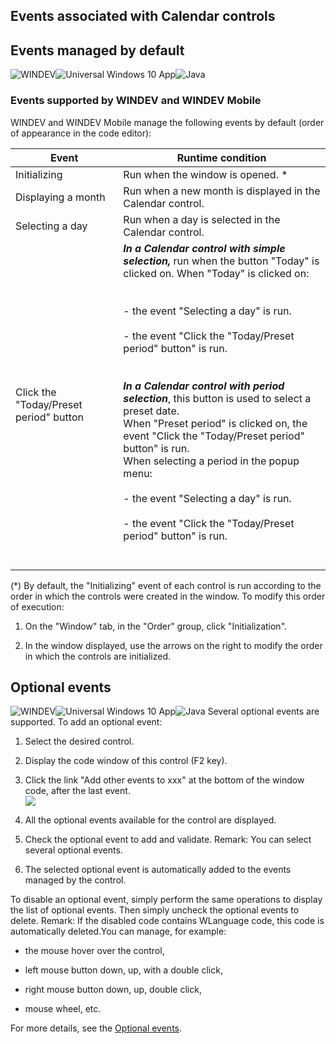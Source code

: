 


## Events associated with Calendar controls
			



<a name="NOTE1"></a>
<a name="NOTE1_1"></a>


## Events managed by default
<a name="events_managed_default_ELTTEXTE000190"></a>
![WINDEV](https://doc.pcsoft.fr/ext/images/us/WD.png)![Universal Windows 10 App](https://doc.pcsoft.fr/ext/images/us/UNIVERSALAPP.png)![Java](https://doc.pcsoft.fr/ext/images/us/JAVA.png) 

### Events supported by WINDEV and WINDEV Mobile
<a name="events_supported_windev_and_windev_mobile_ELTPARAGRAPHE000013"></a>

WINDEV and WINDEV Mobile manage the following events by default (order of appearance in the code editor):

| Event | Runtime condition |
| --- | --- |
| Initializing | Run when the window is opened. \* |
| Displaying a month | Run when a new month is displayed in the Calendar control. |
| Selecting a day | Run when a day is selected in the Calendar control. |
| Click the "Today/Preset period" button | ***In a Calendar control with simple selection,*** run when the button "Today" is clicked on. When "Today" is clicked on:<br><br><br>- the event "Selecting a day" is run.<br><br>- the event "Click the "Today/Preset period" button" is run.<br><br><br>***In a Calendar control with period selection***, this button is used to select a preset date.<br>When "Preset period" is clicked on, the event "Click the "Today/Preset period" button" is run.<br>When selecting a period in the popup menu:<br><br>- the event "Selecting a day" is run.<br><br>- the event "Click the "Today/Preset period" button" is run.<br><br><br> |


(\*) By default, the "Initializing" event of each control is run according to the order in which the controls were created in the window. To modify this order of execution: 

1. On the "Window" tab, in the "Order" group, click "Initialization".

2. In the window displayed, use the arrows on the right to modify the order in which the controls are initialized.




<a name="NOTE3"></a>
<a name="NOTE3_1"></a>


## Optional events
<a name="optional_events_ELTTEXTE000220"></a>
![WINDEV](https://doc.pcsoft.fr/ext/images/us/WD.png)![Universal Windows 10 App](https://doc.pcsoft.fr/ext/images/us/UNIVERSALAPP.png)![Java](https://doc.pcsoft.fr/ext/images/us/JAVA.png) Several optional events are supported.
To add an optional event:

1. Select the desired control.

2. Display the code window of this control (F2 key).

3. Click the link "Add other events to xxx" at the bottom of the window code, after the last event.  <br>![](https://doc.pcsoft.fr/en-US/images/image.awp?langid=3&name=Traitements_optionnels_WD_OK%20-%20HC%20N%B0001.gif)


4. All the optional events available for the control are displayed. 

5. Check the optional event to add and validate. 
	Remark: You can select several optional events. 

6. The selected optional event is automatically added to the events managed by the control.




To disable an optional event, simply perform the same operations to display the list of optional events. Then simply uncheck the optional events to delete. 
Remark: If the disabled code contains WLanguage code, this code is automatically deleted.You can manage, for example:

- the mouse hover over the control,

- left mouse button down, up, with a double click,

- right mouse button down, up, double click, 

- mouse wheel, etc.




For more details, see the [Optional events](../WDChamp/1014004.md).


